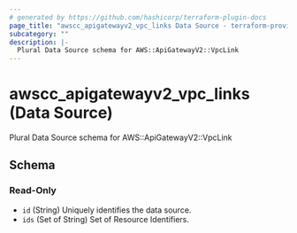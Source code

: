 ```yaml
---
# generated by https://github.com/hashicorp/terraform-plugin-docs
page_title: "awscc_apigatewayv2_vpc_links Data Source - terraform-provider-awscc"
subcategory: ""
description: |-
  Plural Data Source schema for AWS::ApiGatewayV2::VpcLink
---
```


# awscc_apigatewayv2_vpc_links (Data Source)

Plural Data Source schema for AWS::ApiGatewayV2::VpcLink



<!-- schema generated by tfplugindocs -->
## Schema

### Read-Only

- `id` (String) Uniquely identifies the data source.
- `ids` (Set of String) Set of Resource Identifiers.


